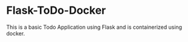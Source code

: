 # Flask-ToDo-Docker
This is a basic Todo Application using Flask and is containerized using docker.
